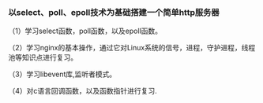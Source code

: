 ### 以select、poll、epoll技术为基础搭建一个简单http服务器
（1）学习select函数，poll函数，以及epoll函数。

（2）学习nginx的基本操作，通过它对Linux系统的信号，进程，守护进程，线程池等知识点进行复习。

（3）学习libevent库,监听者模式。

（4）对c语言回调函数，以及函数指针进行复习.


